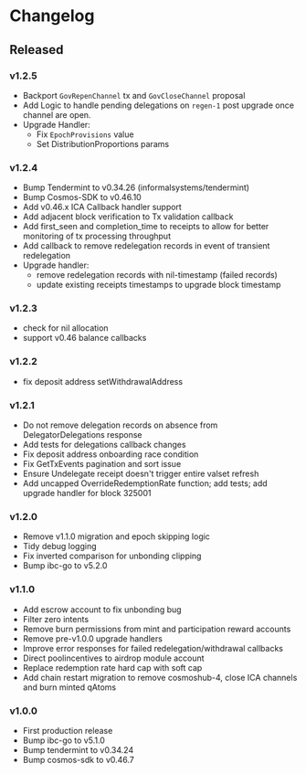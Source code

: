 # Changelog

## Released

### v1.2.5
- Backport `GovRepenChannel` tx and `GovCloseChannel` proposal
- Add Logic to handle pending delegations on `regen-1` post upgrade once channel are open.
- Upgrade Handler:
  - Fix `EpochProvisions` value 
  - Set DistributionProportions params

### v1.2.4
- Bump Tendermint to v0.34.26 (informalsystems/tendermint)
- Bump Cosmos-SDK to v0.46.10
- Add v0.46.x ICA Callback handler support
- Add adjacent block verification to Tx validation callback
- Add first_seen and completion_time to receipts to allow for better monitoring of tx processing throughput
- Add callback to remove redelegation records in event of transient redelegation
- Upgrade handler:
  - remove redelegation records with nil-timestamp (failed records)
  - update existing receipts timestamps to upgrade block timestamp

### v1.2.3
- check for nil allocation
- support v0.46 balance callbacks

### v1.2.2
- fix deposit address setWithdrawalAddress

### v1.2.1
- Do not remove delegation records on absence from DelegatorDelegations response
- Add tests for delegations callback changes
- Fix deposit address onboarding race condition
- Fix GetTxEvents pagination and sort issue
- Ensure Undelegate receipt doesn't trigger entire valset refresh
- Add uncapped OverrideRedemptionRate function; add tests; add upgrade handler for block 325001

### v1.2.0

- Remove v1.1.0 migration and epoch skipping logic
- Tidy debug logging
- Fix inverted comparison for unbonding clipping
- Bump ibc-go to v5.2.0

### v1.1.0

- Add escrow account to fix unbonding bug
- Filter zero intents
- Remove burn permissions from mint and participation reward accounts
- Remove pre-v1.0.0 upgrade handlers
- Improve error responses for failed redelegation/withdrawal callbacks
- Direct poolincentives to airdrop module account
- Replace redemption rate hard cap with soft cap
- Add chain restart migration to remove cosmoshub-4, close ICA channels and burn minted qAtoms

### v1.0.0

- First production release
- Bump ibc-go to v5.1.0
- Bump tendermint to v0.34.24
- Bump cosmos-sdk to v0.46.7
